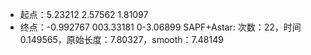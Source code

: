 - 起点：5.23212 2.57562 1.81097
- 终点：-0.992767 003.33181 0-3.06899
SAPF+Astar: 次数：22，时间0.149565，原始长度：7.80327，smooth：7.48149